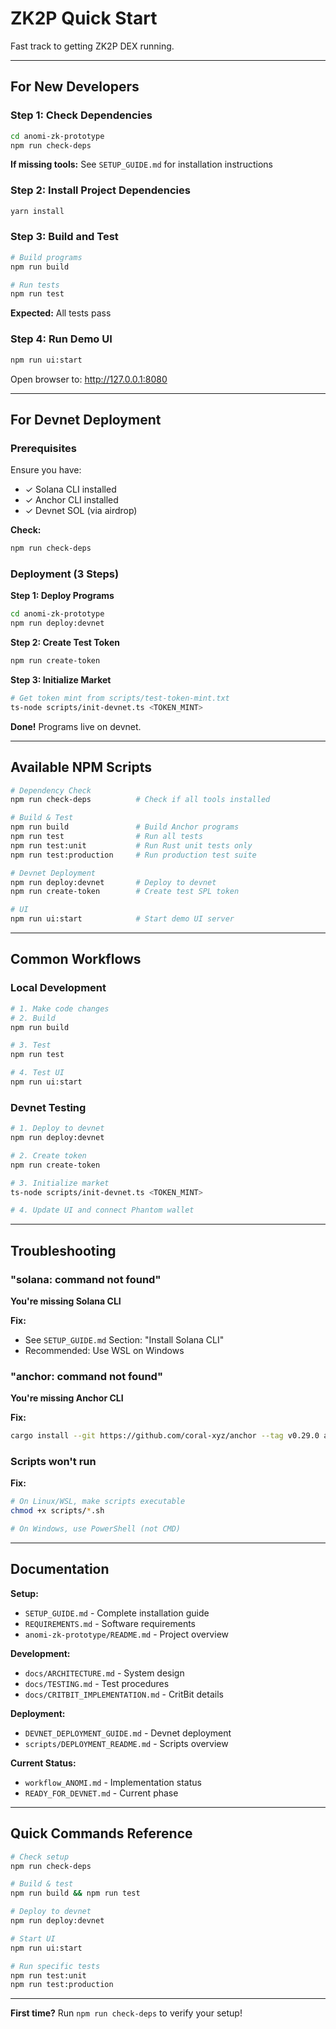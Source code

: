 # ZK2P Quick Start

Fast track to getting ZK2P DEX running.

---

## For New Developers

### Step 1: Check Dependencies

```bash
cd anomi-zk-prototype
npm run check-deps
```

**If missing tools:** See `SETUP_GUIDE.md` for installation instructions

### Step 2: Install Project Dependencies

```bash
yarn install
```

### Step 3: Build and Test

```bash
# Build programs
npm run build

# Run tests
npm run test
```

**Expected:** All tests pass

### Step 4: Run Demo UI

```bash
npm run ui:start
```

Open browser to: http://127.0.0.1:8080

---

## For Devnet Deployment

### Prerequisites

Ensure you have:
- ✓ Solana CLI installed
- ✓ Anchor CLI installed
- ✓ Devnet SOL (via airdrop)

**Check:**
```bash
npm run check-deps
```

### Deployment (3 Steps)

**Step 1: Deploy Programs**
```bash
cd anomi-zk-prototype
npm run deploy:devnet
```

**Step 2: Create Test Token**
```bash
npm run create-token
```

**Step 3: Initialize Market**
```bash
# Get token mint from scripts/test-token-mint.txt
ts-node scripts/init-devnet.ts <TOKEN_MINT>
```

**Done!** Programs live on devnet.

---

## Available NPM Scripts

```bash
# Dependency Check
npm run check-deps          # Check if all tools installed

# Build & Test
npm run build               # Build Anchor programs
npm run test                # Run all tests
npm run test:unit           # Run Rust unit tests only
npm run test:production     # Run production test suite

# Devnet Deployment
npm run deploy:devnet       # Deploy to devnet
npm run create-token        # Create test SPL token

# UI
npm run ui:start            # Start demo UI server
```

---

## Common Workflows

### Local Development

```bash
# 1. Make code changes
# 2. Build
npm run build

# 3. Test
npm run test

# 4. Test UI
npm run ui:start
```

### Devnet Testing

```bash
# 1. Deploy to devnet
npm run deploy:devnet

# 2. Create token
npm run create-token

# 3. Initialize market
ts-node scripts/init-devnet.ts <TOKEN_MINT>

# 4. Update UI and connect Phantom wallet
```

---

## Troubleshooting

### "solana: command not found"

**You're missing Solana CLI**

**Fix:**
- See `SETUP_GUIDE.md` Section: "Install Solana CLI"
- Recommended: Use WSL on Windows

### "anchor: command not found"

**You're missing Anchor CLI**

**Fix:**
```bash
cargo install --git https://github.com/coral-xyz/anchor --tag v0.29.0 anchor-cli --locked
```

### Scripts won't run

**Fix:**
```bash
# On Linux/WSL, make scripts executable
chmod +x scripts/*.sh

# On Windows, use PowerShell (not CMD)
```

---

## Documentation

**Setup:**
- `SETUP_GUIDE.md` - Complete installation guide
- `REQUIREMENTS.md` - Software requirements
- `anomi-zk-prototype/README.md` - Project overview

**Development:**
- `docs/ARCHITECTURE.md` - System design
- `docs/TESTING.md` - Test procedures
- `docs/CRITBIT_IMPLEMENTATION.md` - CritBit details

**Deployment:**
- `DEVNET_DEPLOYMENT_GUIDE.md` - Devnet deployment
- `scripts/DEPLOYMENT_README.md` - Scripts overview

**Current Status:**
- `workflow_ANOMI.md` - Implementation status
- `READY_FOR_DEVNET.md` - Current phase

---

## Quick Commands Reference

```bash
# Check setup
npm run check-deps

# Build & test
npm run build && npm run test

# Deploy to devnet
npm run deploy:devnet

# Start UI
npm run ui:start

# Run specific tests
npm run test:unit
npm run test:production
```

---

**First time?** Run `npm run check-deps` to verify your setup!

